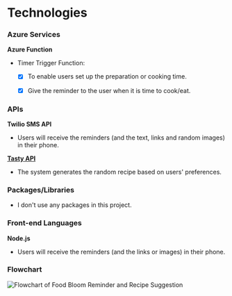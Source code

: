 # Technologies

### Azure Services

**Azure Function**
- Timer Trigger Function: 
  - [x] To enable users set up the preparation or cooking time.
  - [x] Give the reminder to the user when it is time to cook/eat. 


### APIs

**Twilio SMS API**
- Users will receive the reminders (and the text, links and random images) in their phone.


[**Tasty API**](https://rapidapi.com/apidojo/api/tasty/)
- The system generates the random recipe based on users' preferences.


### Packages/Libraries
- I don't use any packages in this project.


### Front-end Languages

**Node.js**
- Users will receive the reminders (and the links or images) in their phone.


### Flowchart

![Flowchart of Food Bloom Reminder and Recipe Suggestion](https://drive.google.com/uc?export=view&id=1iziGo1hok-8pJKzcjbSDzCyiBb2LdIHx)
